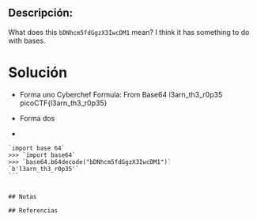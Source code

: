 
## Descripción:
What does this `bDNhcm5fdGgzX3IwcDM1` mean? I think it has something to do with bases.

# Solución 
- Forma uno 
	Cyberchef
	Formula: From Base64
	l3arn_th3_r0p35
	picoCTF{l3arn_th3_r0p35}

- Forma dos
- 
````
`import base 64`
>>> `import base64`
>>> `base64.b64decode("bDNhcm5fdGgzX3IwcDM1")`
`b'l3arn_th3_r0p35'`
```


## Notas

## Referencias


